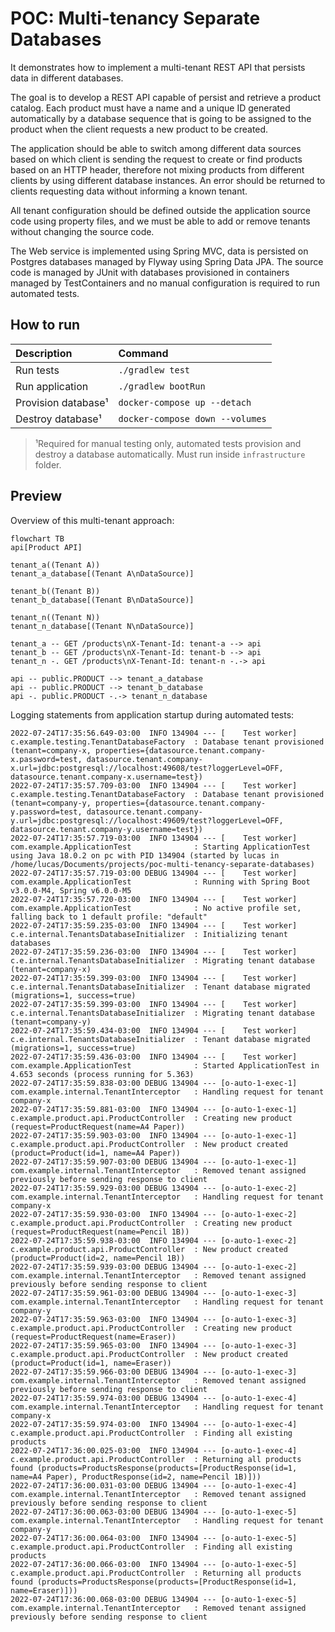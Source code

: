 # POC: Multi-tenancy Separate Databases

It demonstrates how to implement a multi-tenant REST API that persists data in different databases.

The goal is to develop a REST API capable of persist and retrieve a product catalog. Each product must have a name and a
unique ID generated automatically by a database sequence that is going to be assigned to the product when the client
requests a new product to be created.

The application should be able to switch among different data sources based on
which client is sending the request to create or find products based on an HTTP header, therefore not mixing products
from different clients by using different database instances. An error should be returned to clients requesting data
without informing a known tenant.

All tenant configuration should be defined outside the application source code using property files, and we must be able
to add or remove tenants without changing the source code.

The Web service is implemented using Spring MVC, data is persisted on Postgres databases managed by Flyway using
Spring Data JPA. The source code is managed by JUnit with databases provisioned in containers managed by TestContainers
and no manual configuration is required to run automated tests.

## How to run

| Description                    | Command                                             |
|:-------------------------------|:----------------------------------------------------|
| Run tests                      | `./gradlew test`                                    |
| Run application                | `./gradlew bootRun`                                 |
| Provision database¹            | `docker-compose up --detach`                        |
| Destroy database¹              | `docker-compose down --volumes`                     |

> ¹Required for manual testing only, automated tests provision and destroy a database automatically. Must run
> inside `infrastructure` folder.

## Preview

Overview of this multi-tenant approach:

```mermaid
flowchart TB
api[Product API]

tenant_a((Tenant A))
tenant_a_database[(Tenant A\nDataSource)]

tenant_b((Tenant B))
tenant_b_database[(Tenant B\nDataSource)]

tenant_n((Tenant N))
tenant_n_database[(Tenant N\nDataSource)]

tenant_a -- GET /products\nX-Tenant-Id: tenant-a --> api
tenant_b -- GET /products\nX-Tenant-Id: tenant-b --> api
tenant_n -. GET /products\nX-Tenant-Id: tenant-n -.-> api

api -- public.PRODUCT --> tenant_a_database
api -- public.PRODUCT --> tenant_b_database
api -. public.PRODUCT -.-> tenant_n_database
```

Logging statements from application startup during automated tests:

```text
2022-07-24T17:35:56.649-03:00  INFO 134904 --- [    Test worker] c.example.testing.TenantDatabaseFactory  : Database tenant provisioned (tenant=company-x, properties={datasource.tenant.company-x.password=test, datasource.tenant.company-x.url=jdbc:postgresql://localhost:49608/test?loggerLevel=OFF, datasource.tenant.company-x.username=test})
2022-07-24T17:35:57.709-03:00  INFO 134904 --- [    Test worker] c.example.testing.TenantDatabaseFactory  : Database tenant provisioned (tenant=company-y, properties={datasource.tenant.company-y.password=test, datasource.tenant.company-y.url=jdbc:postgresql://localhost:49609/test?loggerLevel=OFF, datasource.tenant.company-y.username=test})
2022-07-24T17:35:57.719-03:00  INFO 134904 --- [    Test worker] com.example.ApplicationTest              : Starting ApplicationTest using Java 18.0.2 on pc with PID 134904 (started by lucas in /home/lucas/Documents/projects/poc-multi-tenancy-separate-databases)
2022-07-24T17:35:57.719-03:00 DEBUG 134904 --- [    Test worker] com.example.ApplicationTest              : Running with Spring Boot v3.0.0-M4, Spring v6.0.0-M5
2022-07-24T17:35:57.720-03:00  INFO 134904 --- [    Test worker] com.example.ApplicationTest              : No active profile set, falling back to 1 default profile: "default"
2022-07-24T17:35:59.235-03:00  INFO 134904 --- [    Test worker] c.e.internal.TenantsDatabaseInitializer  : Initializing tenant databases
2022-07-24T17:35:59.236-03:00  INFO 134904 --- [    Test worker] c.e.internal.TenantsDatabaseInitializer  : Migrating tenant database (tenant=company-x)
2022-07-24T17:35:59.399-03:00  INFO 134904 --- [    Test worker] c.e.internal.TenantsDatabaseInitializer  : Tenant database migrated (migrations=1, success=true)
2022-07-24T17:35:59.399-03:00  INFO 134904 --- [    Test worker] c.e.internal.TenantsDatabaseInitializer  : Migrating tenant database (tenant=company-y)
2022-07-24T17:35:59.434-03:00  INFO 134904 --- [    Test worker] c.e.internal.TenantsDatabaseInitializer  : Tenant database migrated (migrations=1, success=true)
2022-07-24T17:35:59.436-03:00  INFO 134904 --- [    Test worker] com.example.ApplicationTest              : Started ApplicationTest in 4.653 seconds (process running for 5.363)
2022-07-24T17:35:59.838-03:00 DEBUG 134904 --- [o-auto-1-exec-1] com.example.internal.TenantInterceptor   : Handling request for tenant company-x
2022-07-24T17:35:59.881-03:00  INFO 134904 --- [o-auto-1-exec-1] c.example.product.api.ProductController  : Creating new product (request=ProductRequest(name=A4 Paper))
2022-07-24T17:35:59.903-03:00  INFO 134904 --- [o-auto-1-exec-1] c.example.product.api.ProductController  : New product created (product=Product(id=1, name=A4 Paper))
2022-07-24T17:35:59.907-03:00 DEBUG 134904 --- [o-auto-1-exec-1] com.example.internal.TenantInterceptor   : Removed tenant assigned previously before sending response to client
2022-07-24T17:35:59.929-03:00 DEBUG 134904 --- [o-auto-1-exec-2] com.example.internal.TenantInterceptor   : Handling request for tenant company-x
2022-07-24T17:35:59.930-03:00  INFO 134904 --- [o-auto-1-exec-2] c.example.product.api.ProductController  : Creating new product (request=ProductRequest(name=Pencil 1B))
2022-07-24T17:35:59.938-03:00  INFO 134904 --- [o-auto-1-exec-2] c.example.product.api.ProductController  : New product created (product=Product(id=2, name=Pencil 1B))
2022-07-24T17:35:59.939-03:00 DEBUG 134904 --- [o-auto-1-exec-2] com.example.internal.TenantInterceptor   : Removed tenant assigned previously before sending response to client
2022-07-24T17:35:59.961-03:00 DEBUG 134904 --- [o-auto-1-exec-3] com.example.internal.TenantInterceptor   : Handling request for tenant company-y
2022-07-24T17:35:59.963-03:00  INFO 134904 --- [o-auto-1-exec-3] c.example.product.api.ProductController  : Creating new product (request=ProductRequest(name=Eraser))
2022-07-24T17:35:59.965-03:00  INFO 134904 --- [o-auto-1-exec-3] c.example.product.api.ProductController  : New product created (product=Product(id=1, name=Eraser))
2022-07-24T17:35:59.966-03:00 DEBUG 134904 --- [o-auto-1-exec-3] com.example.internal.TenantInterceptor   : Removed tenant assigned previously before sending response to client
2022-07-24T17:35:59.974-03:00 DEBUG 134904 --- [o-auto-1-exec-4] com.example.internal.TenantInterceptor   : Handling request for tenant company-x
2022-07-24T17:35:59.974-03:00  INFO 134904 --- [o-auto-1-exec-4] c.example.product.api.ProductController  : Finding all existing products
2022-07-24T17:36:00.025-03:00  INFO 134904 --- [o-auto-1-exec-4] c.example.product.api.ProductController  : Returning all products found (products=ProductsResponse(products=[ProductResponse(id=1, name=A4 Paper), ProductResponse(id=2, name=Pencil 1B)]))
2022-07-24T17:36:00.031-03:00 DEBUG 134904 --- [o-auto-1-exec-4] com.example.internal.TenantInterceptor   : Removed tenant assigned previously before sending response to client
2022-07-24T17:36:00.063-03:00 DEBUG 134904 --- [o-auto-1-exec-5] com.example.internal.TenantInterceptor   : Handling request for tenant company-y
2022-07-24T17:36:00.064-03:00  INFO 134904 --- [o-auto-1-exec-5] c.example.product.api.ProductController  : Finding all existing products
2022-07-24T17:36:00.066-03:00  INFO 134904 --- [o-auto-1-exec-5] c.example.product.api.ProductController  : Returning all products found (products=ProductsResponse(products=[ProductResponse(id=1, name=Eraser)]))
2022-07-24T17:36:00.068-03:00 DEBUG 134904 --- [o-auto-1-exec-5] com.example.internal.TenantInterceptor   : Removed tenant assigned previously before sending response to client
```